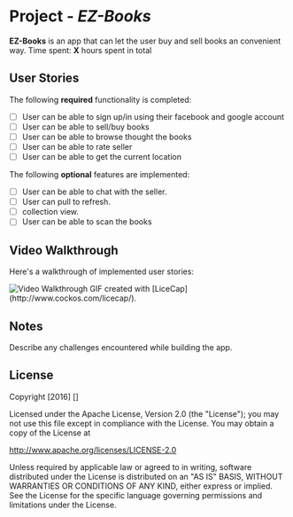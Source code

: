 # Project  - *EZ-Books*

**EZ-Books** is an app that can let the user buy and sell books an convenient way.
Time spent: **X** hours spent in total

## User Stories


The following **required** functionality is completed:

- [ ] User can be able to sign up/in using their facebook and google account  
- [ ] User can be able to sell/buy books
- [ ] User can be able to browse thought the books
- [ ] User can be able to rate seller
- [ ] User can be able to get the current location

The following **optional** features are implemented:

- [ ] User can be able to chat with the seller.
- [ ] User can pull to refresh.
- [ ] collection view.
- [ ] User can be able to scan the books

## Video Walkthrough 

Here's a walkthrough of implemented user stories:

<img src='http://i.imgur.com/link/to/your/gif/file.gif' title='Video Walkthrough' width='' alt='Video Walkthrough' />
GIF created with [LiceCap](http://www.cockos.com/licecap/).

## Notes

Describe any challenges encountered while building the app.

## License
Copyright [2016] []

Licensed under the Apache License, Version 2.0 (the "License");
you may not use this file except in compliance with the License.
You may obtain a copy of the License at

http://www.apache.org/licenses/LICENSE-2.0

Unless required by applicable law or agreed to in writing, software
distributed under the License is distributed on an "AS IS" BASIS,
WITHOUT WARRANTIES OR CONDITIONS OF ANY KIND, either express or implied.
See the License for the specific language governing permissions and
limitations under the License.
